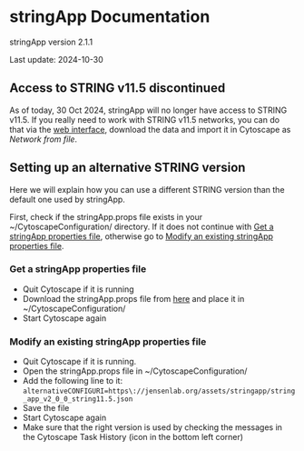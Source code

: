 # stringApp Documentation

stringApp version 2.1.1

Last update: 2024-10-30


## Access to STRING v11.5 discontinued

As of today, 30 Oct 2024, stringApp will no longer have access to STRING v11.5. If you really need to work with STRING v11.5 networks, you can do that via the [web interface](https://version-11-5.string-db.org/), download the data and import it in Cytoscape as _Network from file_. 

## Setting up an alternative STRING version

Here we will explain how you can use a different STRING version than the default one used by stringApp. 

First, check if the stringApp.props file exists in your ~/CytoscapeConfiguration/ directory. If it does not continue with [Get a stringApp properties file](#get-a-stringApp-properties-file), otherwise go to [Modify an existing stringApp properties file](#modify-an-existing-stringApp-properties-file). 

### Get a stringApp properties file
- Quit Cytoscape if it is running
- Download the stringApp.props file from [here](./stringApp.props) and place it in ~/CytoscapeConfiguration/
- Start Cytoscape again


### Modify an existing stringApp properties file
- Quit Cytoscape if it is running.
- Open the stringApp.props file in ~/CytoscapeConfiguration/ 
- Add the following line to it: `alternativeCONFIGURI=https\://jensenlab.org/assets/stringapp/string_app_v2_0_0_string11.5.json`
- Save the file
- Start Cytoscape again
- Make sure that the right version is used by checking the messages in the Cytoscape Task History (icon in the bottom left corner)
